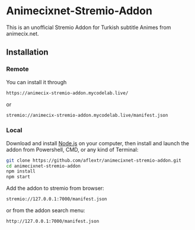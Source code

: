 
# Animecixnet-Stremio-Addon

This is an unofficial Stremio Addon for Turkish subtitle Animes from animecix.net.

## Installation

### Remote

You can install it through

```sh {"id":"01HSKT0P72G767ZCC6B74KVH6S"}
https://animecix-stremio-addon.mycodelab.live/
```

or

```sh {"id":"01HSKT0P7365CE70JETEPZ6JJZ"}
stremio://animecix-stremio-addon.mycodelab.live/manifest.json
```

### Local

Download and install [Node.js](https://nodejs.org/en/download/) on your computer, then install and launch the addon from Powershell, CMD, or any kind of Terminal:

```sh {"id":"01HSKT0P7365CE70JETHK7JRH0"}
git clone https://github.com/aflextr/animecixnet-stremio-addon.git
cd animecixnet-stremio-addon
npm install
npm start
```

Add the addon to stremio from browser:

```sh {"id":"01HSKT0P7365CE70JETMHGX7AP"}
stremio://127.0.0.1:7000/manifest.json
```

or from the addon search menu:

```sh {"id":"01HSKT0P7365CE70JETNJXQ9K6"}
http://127.0.0.1:7000/manifest.json
```
